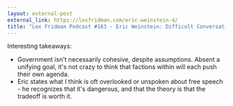 ```yaml
---
layout: external-post
external_link: https://lexfridman.com/eric-weinstein-4/
title: "Lex Fridman Podcast #163 - Eric Weinstein: Difficult Conversations, Freedom of Speech, and Physics"
---
```


Interesting takeaways:

 * Government isn't necessarily cohesive, despite assumptions. Absent a unifying goal, it's not crazy to think that factions within will each push their own agenda.
 * Eric states what I think is oft overlooked or unspoken about free speech - he recognizes that it's dangerous, and that the theory is that the tradeoff is worth it.
